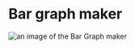 # Bar graph maker
![an image of the Bar Graph maker]([https://private-user-images.githubusercontent.com/114868325/294866930-2c235497-a729-4039-b372-5a4209ed9d44.png?jwt=eyJhbGciOiJIUzI1NiIsInR5cCI6IkpXVCJ9.eyJpc3MiOiJnaXRodWIuY29tIiwiYXVkIjoicmF3LmdpdGh1YnVzZXJjb250ZW50LmNvbSIsImtleSI6ImtleTUiLCJleHAiOjE3MDQ3MDg4MzMsIm5iZiI6MTcwNDcwODUzMywicGF0aCI6Ii8xMTQ4NjgzMjUvMjk0ODY2OTMwLTJjMjM1NDk3LWE3MjktNDAzOS1iMzcyLTVhNDIwOWVkOWQ0NC5wbmc_WC1BbXotQWxnb3JpdGhtPUFXUzQtSE1BQy1TSEEyNTYmWC1BbXotQ3JlZGVudGlhbD1BS0lBVkNPRFlMU0E1M1BRSzRaQSUyRjIwMjQwMTA4JTJGdXMtZWFzdC0xJTJGczMlMkZhd3M0X3JlcXVlc3QmWC1BbXotRGF0ZT0yMDI0MDEwOFQxMDA4NTNaJlgtQW16LUV4cGlyZXM9MzAwJlgtQW16LVNpZ25hdHVyZT1mYTVjZjNjYjAyY2VjMDkyYjRhMmE4Y2M2YTYzNzI0ZWJmZDBlM2E4Y2JmOTIyMGZlNDFhYjY2OTllMTk1YjJiJlgtQW16LVNpZ25lZEhlYWRlcnM9aG9zdCZhY3Rvcl9pZD0wJmtleV9pZD0wJnJlcG9faWQ9MCJ9.tdnh5-UE7WBYmyBZ0ww51hqWOahDbttH_RYYPnvJ5H4](https://private-user-images.githubusercontent.com/114868325/294966420-958deb5e-5feb-446a-92dc-37788d67f2c7.png?jwt=eyJhbGciOiJIUzI1NiIsInR5cCI6IkpXVCJ9.eyJpc3MiOiJnaXRodWIuY29tIiwiYXVkIjoicmF3LmdpdGh1YnVzZXJjb250ZW50LmNvbSIsImtleSI6ImtleTUiLCJleHAiOjE3MDQ3MzExNTQsIm5iZiI6MTcwNDczMDg1NCwicGF0aCI6Ii8xMTQ4NjgzMjUvMjk0OTY2NDIwLTk1OGRlYjVlLTVmZWItNDQ2YS05MmRjLTM3Nzg4ZDY3ZjJjNy5wbmc_WC1BbXotQWxnb3JpdGhtPUFXUzQtSE1BQy1TSEEyNTYmWC1BbXotQ3JlZGVudGlhbD1BS0lBVkNPRFlMU0E1M1BRSzRaQSUyRjIwMjQwMTA4JTJGdXMtZWFzdC0xJTJGczMlMkZhd3M0X3JlcXVlc3QmWC1BbXotRGF0ZT0yMDI0MDEwOFQxNjIwNTRaJlgtQW16LUV4cGlyZXM9MzAwJlgtQW16LVNpZ25hdHVyZT1iY2FiOTAwOWY4ZTA5NTcwN2M0MzhjNDNiMWRkNmY2Mjk1NDJjOWI5N2I5YWYyNDZhNjkzZjQ2N2RiYzg5YWY1JlgtQW16LVNpZ25lZEhlYWRlcnM9aG9zdCZhY3Rvcl9pZD0wJmtleV9pZD0wJnJlcG9faWQ9MCJ9.Fl9TGOSGG-SqA9SO7llPd5tj4xjPDt5mzIBJ9LlQ_3s)https://private-user-images.githubusercontent.com/114868325/294966420-958deb5e-5feb-446a-92dc-37788d67f2c7.png?jwt=eyJhbGciOiJIUzI1NiIsInR5cCI6IkpXVCJ9.eyJpc3MiOiJnaXRodWIuY29tIiwiYXVkIjoicmF3LmdpdGh1YnVzZXJjb250ZW50LmNvbSIsImtleSI6ImtleTUiLCJleHAiOjE3MDQ3MzExNTQsIm5iZiI6MTcwNDczMDg1NCwicGF0aCI6Ii8xMTQ4NjgzMjUvMjk0OTY2NDIwLTk1OGRlYjVlLTVmZWItNDQ2YS05MmRjLTM3Nzg4ZDY3ZjJjNy5wbmc_WC1BbXotQWxnb3JpdGhtPUFXUzQtSE1BQy1TSEEyNTYmWC1BbXotQ3JlZGVudGlhbD1BS0lBVkNPRFlMU0E1M1BRSzRaQSUyRjIwMjQwMTA4JTJGdXMtZWFzdC0xJTJGczMlMkZhd3M0X3JlcXVlc3QmWC1BbXotRGF0ZT0yMDI0MDEwOFQxNjIwNTRaJlgtQW16LUV4cGlyZXM9MzAwJlgtQW16LVNpZ25hdHVyZT1iY2FiOTAwOWY4ZTA5NTcwN2M0MzhjNDNiMWRkNmY2Mjk1NDJjOWI5N2I5YWYyNDZhNjkzZjQ2N2RiYzg5YWY1JlgtQW16LVNpZ25lZEhlYWRlcnM9aG9zdCZhY3Rvcl9pZD0wJmtleV9pZD0wJnJlcG9faWQ9MCJ9.Fl9TGOSGG-SqA9SO7llPd5tj4xjPDt5mzIBJ9LlQ_3s)

